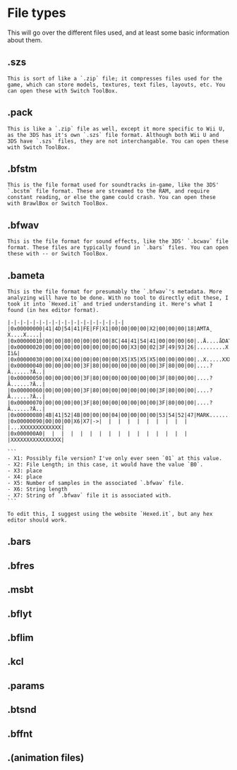 # File types

This will go over the different files used, and at least some basic information about them.

## .szs
    This is sort of like a `.zip` file; it compresses files used for the game, which can store models, textures, text files, layouts, etc. You can open these with Switch ToolBox.
## .pack
    This is like a `.zip` file as well, except it more specific to Wii U, as the 3DS has it's own `.szs` file format. Although both Wii U and 3DS have `.szs` files, they are not interchangable. You can open these with Switch ToolBox.
## .bfstm
    This is the file format used for soundtracks in-game, like the 3DS' `.bcstm` file format. These are streamed to the RAM, and require constant reading, or else the game could crash. You can open these with BrawlBox or Switch ToolBox.
## .bfwav
    This is the file format for sound effects, like the 3DS' `.bcwav` file format. These files are typically found in `.bars` files. You can open these with -- or Switch ToolBox.
## .bameta
    This is the file format for presumably the `.bfwav`'s metadata. More analyzing will have to be done. With no tool to directly edit these, I took it into `Hexed.it` and tried understanding it. Here's what I found (in hex editor format).
    
    |-|-|-|-|-|-|-|-|-|-|-|-|-|-|-|-|-|-|
    |0x00000000|41|4D|54|41|FE|FF|X1|00|00|00|00|X2|00|00|00|18|AMTA˛ X....X....|
    |0x00000010|00|00|80|00|00|00|00|8C|44|41|54|41|00|00|00|60|..Ä      ....åDATA   ...`|
    |0x00000020|00|00|00|00|00|00|00|00|00|X3|00|02|3F|49|93|26|.........X..?Iì&  |
    |0x00000030|00|00|X4|00|00|00|00|00|X5|X5|X5|X5|00|00|00|00|..X.....XXXX....|
    |0x00000040|00|00|00|00|3F|80|00|00|00|00|00|00|3F|80|00|00|....?Ä      ......?Ä      ..|
    |0x00000050|00|00|00|00|3F|80|00|00|00|00|00|00|3F|80|00|00|....?Ä      ......?Ä      ..|
    |0x00000060|00|00|00|00|3F|80|00|00|00|00|00|00|3F|80|00|00|....?Ä      ......?Ä      ..|
    |0x00000070|00|00|00|00|3F|80|00|00|00|00|00|00|3F|80|00|00|....?Ä      ......?Ä      ..|
    |0x00000080|4B|41|52|4B|00|00|00|04|00|00|00|00|53|54|52|47|MARK........STRG|
    |0x00000090|00|00|00|X6|X7|->|  |  |  |  |  |  |  |  |  |  |...XXXXXXXXXXXXX|
    |0x000000A0|  |  |  |  |  |  |  |  |  |  |  |  |  |  |  |  |XXXXXXXXXXXXXXXX|
    
    ```
    - X1: Possibly file version? I've only ever seen `01` at this value.
    - X2: File Length; in this case, it would have the value `B0`.
    - X3: place
    - X4: place
    - X5: Number of samples in the associated `.bfwav` file.
    - X6: String length
    - X7: String of `.bfwav` file it is associated with.
    ```
    
    To edit this, I suggest using the website `Hexed.it`, but any hex editor should work.

## .bars

## .bfres

## .msbt

## .bflyt

## .bflim

## .kcl

## .params

## .btsnd

## .bffnt

## .(animation  files)
